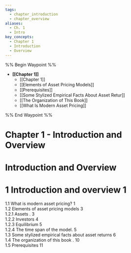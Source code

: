 ```yaml
---
tags:
  - chapter_introduction
  - chapter_overview
aliases:
  - Ch. 1
  - Intro
key_concepts:
  - Chapter 1
  - Introduction
  - Overview
---
```

%% Begin Waypoint %%
- **[[Chapter 1]]**
	- [[Chapter 1]]
	- [[Elements of Asset Pricing Models]]
	- [[Prerequisites]]
	- [[Some Stylized Empirical Facts About Asset Retur]]
	- [[The Organization of This Book]]
	- [[What Is Modern Asset Pricing]]

%% End Waypoint %%
# Chapter 1 - Introduction and Overview

# Introduction and Overview  
# 1 Introduction and overview 1  
1.1 What is modern asset pricing? 1   
1.2 Elements of asset pricing models 3   
1.2.1 Assets . 3   
1.2.2 Investors 4   
1.2.3 Equilibrium 5   
1.2.4 The time span of the model. 5   
1.3 Some stylized empirical facts about asset returns 6   
1.4 The organization of this book . 10   
1.5 Prerequisites 11  

